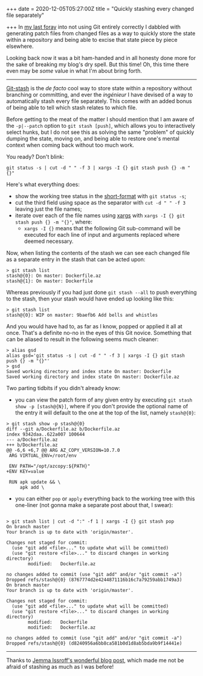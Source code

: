 +++
date = 2020-12-05T05:27:00Z
title = "Quickly stashing every changed file separately"

+++
In [my last foray](https://usrme.xyz/posts/quickly-generating-patch-files-for-every-changed-file/) into not using Git entirely correctly I dabbled with generating patch files from changed files as a way to quickly store the state within a repository and being able to excise that state piece by piece elsewhere.

Looking back now it was a bit ham-handed and in all honesty done more for the sake of breaking my blog's dry spell. But this time! Oh, this time there even may be _some_ value in what I'm about bring forth.

***

[Git-stash](https://www.git-scm.com/docs/git-stash) is the _de facto_ cool way to store state within a repository without branching or committing, and ever the _ingénieur_ I have devised of a way to automatically stash every file separately. This comes with an added bonus of being able to tell which stash relates to which file.

Before getting to the meat of the matter I should mention that I am aware of the `-p|--patch` option to `git stash [push]`, which allows you to interactively select hunks, but I do not see this as solving the same "problem" of quickly dumping the state, moving on, and being able to restore one's mental context when coming back without too much work.

You ready? Don't blink:

`git status -s | cut -d " " -f 3 | xargs -I {} git stash push {} -m "{}"`

Here's what everything does:

* show the working tree status in the [short-format](https://git-scm.com/docs/git-status#_short_format) with `git status -s`;
* cut the third field using space as the separator with  `cut -d " " -f 3` leaving just the file names;
* iterate over each of the file names using [xargs](https://manpage.me/?q=xargs) with `xargs -I {} git stash push {} -m "{}"`, where:
  * `xargs -I {}` means that the following Git sub-command will be executed for each line of input and arguments replaced where deemed necessary.

Now, when listing the contents of the stash we can see each changed file as a separate entry in the stash that can be acted upon:

```console
> git stash list
stash@{0}: On master: Dockerfile.az
stash@{1}: On master: Dockerfile
```

Whereas previously if you had just done `git stash --all` to push everything to the stash, then your stash would have ended up looking like this:

```console
> git stash list
stash@{0}: WIP on master: 9baefb6 Add bells and whistles
```

And you would have had to, as far as I know, popped or applied it all at once. That's a definite no-no in the eyes of this Git novice. Something that can be aliased to result in the following seems much cleaner:

```console
> alias gsd
alias gsd='git status -s | cut -d " " -f 3 | xargs -I {} git stash push {} -m "{}"'
> gsd
Saved working directory and index state On master: Dockerfile
Saved working directory and index state On master: Dockerfile.az
```

Two parting tidbits if you didn't already know:

* you can view the patch form of any given entry by executing `git stash show -p [stash@{N}]`, where if you don't provide the optional name of the entry it will default to the one at the top of the list, namely `stash@{0}`:

```console
> git stash show -p stash@{0}
diff --git a/Dockerfile.az b/Dockerfile.az
index 9342daa..622a007 100644
--- a/Dockerfile.az
+++ b/Dockerfile.az
@@ -6,6 +6,7 @@ ARG AZ_COPY_VERSION=10.7.0
 ARG VIRTUAL_ENV=/root/env
 
 ENV PATH="/opt/azcopy:${PATH}"
+ENV KEY=value
 
 RUN apk update && \
     apk add \
```

* you can either `pop` or `apply` everything back to the working tree with this one-liner (not gonna make a separate post about that, I swear):

```console

> git stash list | cut -d ":" -f 1 | xargs -I {} git stash pop
On branch master
Your branch is up to date with 'origin/master'.

Changes not staged for commit:
  (use "git add <file>..." to update what will be committed)
  (use "git restore <file>..." to discard changes in working directory)
        modified:   Dockerfile.az

no changes added to commit (use "git add" and/or "git commit -a")
Dropped refs/stash@{0} (8767774d2e4244871116b16c7a79259abb1749a3)
On branch master
Your branch is up to date with 'origin/master'.

Changes not staged for commit:
  (use "git add <file>..." to update what will be committed)
  (use "git restore <file>..." to discard changes in working directory)
        modified:   Dockerfile
        modified:   Dockerfile.az

no changes added to commit (use "git add" and/or "git commit -a")
Dropped refs/stash@{0} (d8240956a6bb8ca581b0d1d8ab5bda9b9f14441e)
```

***

Thanks to [Jemma Issroff's wonderful blog post](https://jemma.dev/blog/git-stash), which made me not be afraid of stashing as much as I was before!